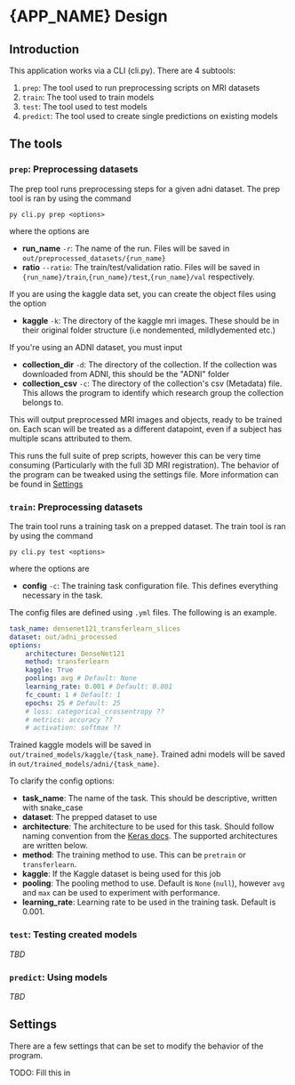# {APP_NAME} Design

## Introduction

This application works via a CLI (cli.py). There are 4 subtools:

1. `prep`: The tool used to run preprocessing scripts on MRI datasets
2. `train`: The tool used to train models
3. `test`: The tool used to test models
4. `predict`: The tool used to create single predictions on existing models

## The tools

### `prep`: Preprocessing datasets

The prep tool runs preprocessing steps for a given adni dataset. The prep tool is ran by using the command

    py cli.py prep <options>

where the options are

- **run_name** `-r`: The name of the run. Files will be saved in `out/preprocessed_datasets/{run_name}`
- **ratio** `--ratio`: The train/test/validation ratio. Files will be saved in `{run_name}/train`,`{run_name}/test`,`{run_name}/val` respectively.

If you are using the kaggle data set, you can create the object files using the option

- **kaggle** `-k`: The directory of the kaggle mri images. These should be in their original folder structure (i.e nondemented, mildlydemented etc.)

If you're using an ADNI dataset, you must input

- **collection_dir** `-d`: The directory of the collection. If the collection was downloaded from ADNI, this should be the "ADNI" folder
- **collection_csv** `-c`: The directory of the collection's csv (Metadata) file. This allows the program to identify which research group the collection belongs to.

This will output preprocessed MRI images and objects, ready to be trained on. Each scan will be treated as a different datapoint, even if a subject has multiple scans attributed to them.

This runs the full suite of prep scripts, however this can be very time consuming (Particularly with the full 3D MRI registration). The behavior of the program can be tweaked using the settings file. More information can be found in [Settings](#Settings) 


### `train`: Preprocessing datasets

The train tool runs a training task on a prepped dataset. The train tool is ran by using the command

    py cli.py test <options>

where the options are

- **config** `-c`: The training task configuration file. This defines everything necessary in the task.

The config files are defined using `.yml` files. The following is an example.

```yaml
task_name: densenet121_transferlearn_slices
dataset: out/adni_processed
options:
    architecture: DenseNet121
    method: transferlearn
    kaggle: True
    pooling: avg # Default: None
    learning_rate: 0.001 # Default: 0.001
    fc_count: 1 # Default: 1
    epochs: 25 # Default: 25
    # loss: categorical_crossentropy ??
    # metrics: accuracy ??
    # activation: softmax ??
```

Trained kaggle models will be saved in `out/trained_models/kaggle/{task_name}`.
Trained adni models will be saved in `out/trained_models/adni/{task_name}`.

To clarify the config options:

- **task_name**: The name of the task. This should be descriptive, written with snake_case
- **dataset**: The prepped dataset to use
- **architecture**: The architecture to be used for this task. Should follow naming convention from the [Keras docs](https://keras.io/api/applications). The supported architectures are written below.
- **method**: The training method to use. This can be `pretrain` or `transferlearn`.
- **kaggle**: If the Kaggle dataset is being used for this job
- **pooling**: The pooling method to use. Default is `None` (`null`), however `avg` and `max` can be used to experiment with performance.
- **learning_rate**: Learning rate to be used in the training task. Default is 0.001.

### `test`: Testing created models

*TBD*

### `predict`: Using models

*TBD*

## Settings

There are a few settings that can be set to modify the behavior of the program.

TODO: Fill this in